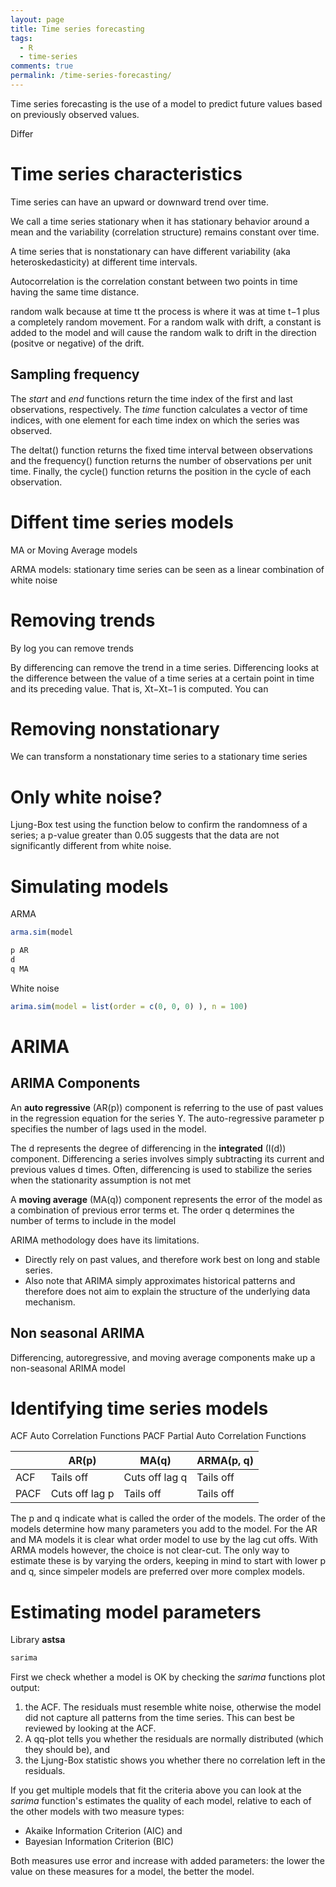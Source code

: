 ```yaml
---
layout: page
title: Time series forecasting
tags:
  - R
  - time-series
comments: true
permalink: /time-series-forecasting/
---
```


Time series forecasting is the use of a model to predict future values based on previously observed values.

Differ



# Time series characteristics

Time series can have an upward or downward trend over time.

We call a time series stationary when it has stationary behavior around a mean and the variability (correlation structure) remains constant over time. 

A time series that is nonstationary can have different variability (aka heteroskedasticity) at different time intervals.

Autocorrelation is the correlation constant between two points in time having the same time distance.

random walk because at time tt the process is where it was at time t−1 plus a completely random movement. For a random walk with drift, a constant is added to the model and will cause the random walk to drift in the direction (positve or negative) of the drift.

## Sampling frequency

The _start_ and _end_ functions return the time index of the first and last observations, respectively. The _time_ function calculates a vector of time indices, with one element for each time index on which the series was observed.

The deltat() function returns the fixed time interval between observations and the frequency() function returns the number of observations per unit time. Finally, the cycle() function returns the position in the cycle of each observation.


# Diffent time series models

MA or Moving Average models

ARMA models: stationary time series can be seen as a linear combination of white noise

# Removing trends

By log you can remove trends

By differencing can remove the trend in a time series. Differencing looks at the difference between the value of a time series at a certain point in time and its preceding value. That is, Xt−Xt−1 is computed. You can 

# Removing nonstationary

We can transform a nonstationary time series to a stationary time series


# Only white noise?

Ljung-Box test using the function below to confirm the randomness of a series; a p-value greater than 0.05 suggests that the data are not significantly different from white noise.

# Simulating models

ARMA

```r
arma.sim(model

p AR
d
q MA
```

White noise
```r
arima.sim(model = list(order = c(0, 0, 0) ), n = 100)
```

# ARIMA

## ARIMA Components 
An **auto regressive** (AR(p)) component is referring to the use of past values in the regression equation for the series Y. The auto-regressive parameter p specifies the number of lags used in the model. 

The d represents the degree of differencing in the **integrated** (I(d)) component. Differencing a series involves simply subtracting its current and previous values d times. Often, differencing is used to stabilize the series when the stationarity assumption is not met

A **moving average** (MA(q)) component represents the error of the model as a combination of previous error terms et. The order q determines the number of terms to include in the model

ARIMA methodology does have its limitations. 
* Directly rely on past values, and therefore work best on long and stable series. 
* Also note that ARIMA simply approximates historical patterns and therefore does not aim to explain the structure of the underlying data mechanism.

## Non seasonal ARIMA

Differencing, autoregressive, and moving average components make up a non-seasonal ARIMA model


# Identifying time series models

ACF Auto Correlation Functions
PACF Partial Auto Correlation Functions

|      | AR(p)     | MA(q)          | ARMA(p, q) |
| ---- |    ----   |      ----      |    ----    |
| ACF  | Tails off | Cuts off lag q | Tails off  |
| PACF | Cuts off lag p | Tails off | Tails off  |

The p and q indicate what is called the order of the models. The order of the models determine how many parameters you add to the model. For the AR and MA models it is clear what order model to use by the lag cut offs. With ARMA models however, the choice is not clear-cut. The only way to estimate these is by varying the orders, keeping in mind to start with lower p and q, since simpeler models are preferred over more complex models. 



# Estimating model parameters

Library **astsa**
```r
sarima
```
First we check whether a model is OK by checking the _sarima_ functions plot output:

1. the ACF. The residuals must resemble white noise, otherwise the model did not capture all patterns from the time series. This can best be reviewed by looking at the ACF. 
2. A qq-plot tells you whether the residuals are normally distributed (which they should be), and 
3. the Ljung-Box statistic shows you whether there no correlation left in the residuals.

If you get multiple models that fit the criteria above you can look at the _sarima_ function's estimates the quality of each model, relative to each of the other models with two measure types: 

* Akaike Information Criterion (AIC) and  
* Bayesian Information Criterion (BIC) 

Both measures use error and increase with added parameters: the lower the value on these measures for a model, the better the model. 



